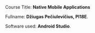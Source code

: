 Course Title: **Native Mobile Applications**

Fullname: **Džiugas Pečiulevičius, PI18E**.

Software used: **Android Studio**.
